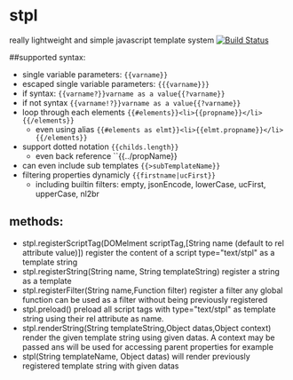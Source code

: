 stpl
====

really lightweight and simple javascript template system
[![Build Status](https://travis-ci.org/malko/stpl.png?branch=master)](https://travis-ci.org/malko/stpl)

##supported syntax:

 - single variable parameters: ``{{varname}}``
 - escaped single variable parameters: ``{{{varname}}}``
 - if syntax: ``{{varname?}}varname as a value{{?varname}}``
 - if not syntax ``{{varname!?}}varname as a value{{?varname}}``
 - loop through each elements ``{{#elements}}<li>{{propname}}</li>{{/elements}}``
    - even using alias ``{{#elements as elmt}}<li>{{elmt.propname}}</li>{{/elements}}``
 - support dotted notation ``{{childs.length}}``
    - even back reference ``{{../propName}}
 - can even include sub templates ``{{>subTemplateName}}``
 - filtering properties dynamicly ``{{firstname|ucFirst}}``
    - including builtin filters: empty, jsonEncode,
 lowerCase, ucFirst, upperCase, nl2br
## methods:
 - stpl.registerScriptTag(DOMelment scriptTag,[String name (default to rel attribute value)]) register the content of a script type="text/stpl" as a template string
 - stpl.registerString(String name, String templateString) register a string as a template
 - stpl.registerFilter(String name,Function filter) register a filter any global function can be used as a filter without being previously registered
 - stpl.preload() preload all script tags with type="text/stpl" as template string using their rel attribute as name.
 - stpl.renderString(String templateString,Object datas,Object context) render the given template string using given datas. A context may be passed ans will be used for accessing parent properties for example
 - stpl(String templateName, Object datas) will render previously registered template string with given datas
